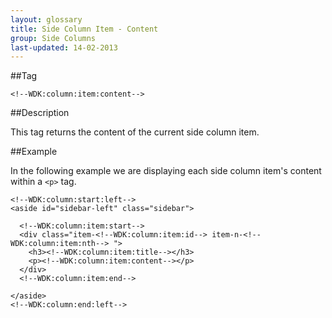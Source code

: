 ```yaml
---
layout: glossary
title: Side Column Item - Content
group: Side Columns
last-updated: 14-02-2013
---
```


##Tag

`<!--WDK:column:item:content-->`

##Description

This tag returns the content of the current side column item.

##Example

In the following example we are displaying each side column item's content within a `<p>` tag.

```
<!--WDK:column:start:left-->
<aside id="sidebar-left" class="sidebar">

  <!--WDK:column:item:start-->
  <div class="item-<!--WDK:column:item:id--> item-n-<!--WDK:column:item:nth--> ">
    <h3><!--WDK:column:item:title--></h3>
    <p><!--WDK:column:item:content--></p>
  </div>
  <!--WDK:column:item:end-->

</aside>
<!--WDK:column:end:left-->
```